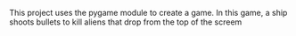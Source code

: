 This project uses the pygame module to create a game. In this game, a ship shoots bullets to kill aliens that drop from the top of the screem
